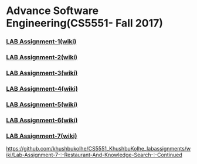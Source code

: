 
# Advance Software Engineering(CS5551- Fall 2017)

### [LAB Assignment-1(wiki)](https://github.com/khushbukolhe/CS5551_KhushbuKolhe_labassignments/wiki/Lab-assignment-1:-Hospital-Management)

### [LAB Assignment-2(wiki)](https://github.com/khushbukolhe/CS5551_KhushbuKolhe_labassignments/wiki/Lab-assignment-2-:-Traffic-Information-at-a-location)

### [LAB Assignment-3(wiki)](https://github.com/khushbukolhe/CS5551_KhushbuKolhe_labassignments/wiki/Lab-assignment-3:-Translator-and-Youtube-Video-Search-App)

### [LAB Assignment-4(wiki)](https://github.com/khushbukolhe/CS5551_KhushbuKolhe_labassignments/wiki/Lab-assignment-4-:-Barcode-Detector)

### [LAB Assignment-5(wiki)](https://github.com/khushbukolhe/CS5551_KhushbuKolhe_labassignments/wiki/Lab-assignment-5-:-Know-Your-Image-App)

### [LAB Assignment-6(wiki)](https://github.com/khushbukolhe/CS5551_KhushbuKolhe_labassignments/wiki/Lab-Assignment-6-:Restaurants-and-Knowledge-Search)

### [LAB Assignment-7(wiki)](https://github.com/khushbukolhe/CS5551_KhushbuKolhe_labassignments/wiki/Lab-Assignment-7-:-Restaurant-And-Knowledge-Search-:-Continued)


https://github.com/khushbukolhe/CS5551_KhushbuKolhe_labassignments/wiki/Lab-Assignment-7-:-Restaurant-And-Knowledge-Search-:-Continued


 